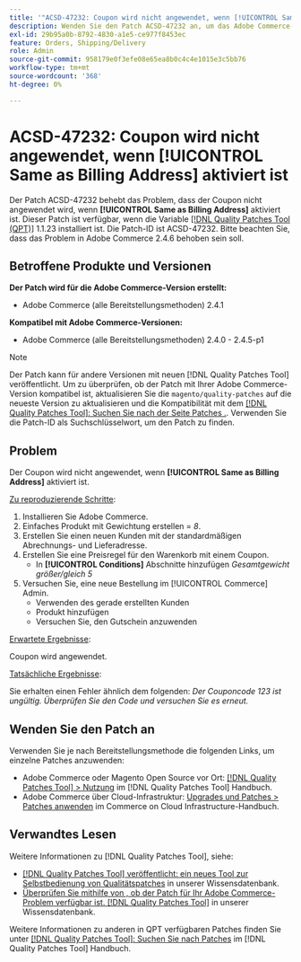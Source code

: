```yaml
---
title: '"ACSD-47232: Coupon wird nicht angewendet, wenn [!UICONTROL Same as Billing Address] ist markiert'''
description: Wenden Sie den Patch ACSD-47232 an, um das Adobe Commerce-Problem zu beheben, bei dem Coupon bei [!UICONTROL Same as Billing Address] aktiviert ist.
exl-id: 29b95a0b-8792-4830-a1e5-ce977f8453ec
feature: Orders, Shipping/Delivery
role: Admin
source-git-commit: 958179e0f3efe08e65ea8b0c4c4e1015e3c5bb76
workflow-type: tm+mt
source-wordcount: '368'
ht-degree: 0%

---
```


# ACSD-47232: Coupon wird nicht angewendet, wenn [!UICONTROL Same as Billing Address] aktiviert ist

Der Patch ACSD-47232 behebt das Problem, dass der Coupon nicht angewendet wird, wenn **[!UICONTROL Same as Billing Address]** aktiviert ist. Dieser Patch ist verfügbar, wenn die Variable [[!DNL Quality Patches Tool (QPT)]](/help/announcements/adobe-commerce-announcements/magento-quality-patches-released-new-tool-to-self-serve-quality-patches.md) 1.1.23 installiert ist. Die Patch-ID ist ACSD-47232. Bitte beachten Sie, dass das Problem in Adobe Commerce 2.4.6 behoben sein soll.

## Betroffene Produkte und Versionen

**Der Patch wird für die Adobe Commerce-Version erstellt:**

* Adobe Commerce (alle Bereitstellungsmethoden) 2.4.1

**Kompatibel mit Adobe Commerce-Versionen:**

* Adobe Commerce (alle Bereitstellungsmethoden) 2.4.0 - 2.4.5-p1

>[!NOTE]
>
>Der Patch kann für andere Versionen mit neuen [!DNL Quality Patches Tool] veröffentlicht. Um zu überprüfen, ob der Patch mit Ihrer Adobe Commerce-Version kompatibel ist, aktualisieren Sie die `magento/quality-patches` auf die neueste Version zu aktualisieren und die Kompatibilität mit dem [[!DNL Quality Patches Tool]: Suchen Sie nach der Seite Patches .](https://experienceleague.adobe.com/tools/commerce-quality-patches/index.html). Verwenden Sie die Patch-ID als Suchschlüsselwort, um den Patch zu finden.

## Problem

Der Coupon wird nicht angewendet, wenn **[!UICONTROL Same as Billing Address]** aktiviert ist.

<u>Zu reproduzierende Schritte</u>:

1. Installieren Sie Adobe Commerce.
1. Einfaches Produkt mit Gewichtung erstellen = *8*.
1. Erstellen Sie einen neuen Kunden mit der standardmäßigen Abrechnungs- und Lieferadresse.
1. Erstellen Sie eine Preisregel für den Warenkorb mit einem Coupon.
   * In **[!UICONTROL Conditions]** Abschnitte hinzufügen *Gesamtgewicht größer/gleich 5*
1. Versuchen Sie, eine neue Bestellung im [!UICONTROL Commerce] Admin.
   * Verwenden des gerade erstellten Kunden
   * Produkt hinzufügen
   * Versuchen Sie, den Gutschein anzuwenden

<u>Erwartete Ergebnisse</u>:

Coupon wird angewendet.

<u>Tatsächliche Ergebnisse</u>:

Sie erhalten einen Fehler ähnlich dem folgenden: *Der Couponcode 123 ist ungültig. Überprüfen Sie den Code und versuchen Sie es erneut.*

## Wenden Sie den Patch an

Verwenden Sie je nach Bereitstellungsmethode die folgenden Links, um einzelne Patches anzuwenden:

* Adobe Commerce oder Magento Open Source vor Ort: [[!DNL Quality Patches Tool] > Nutzung](https://experienceleague.adobe.com/docs/commerce-operations/tools/quality-patches-tool/usage.html) im [!DNL Quality Patches Tool] Handbuch.
* Adobe Commerce über Cloud-Infrastruktur: [Upgrades und Patches > Patches anwenden](https://experienceleague.adobe.com/docs/commerce-cloud-service/user-guide/develop/upgrade/apply-patches.html) im Commerce on Cloud Infrastructure-Handbuch.

## Verwandtes Lesen

Weitere Informationen zu [!DNL Quality Patches Tool], siehe:

* [[!DNL Quality Patches Tool] veröffentlicht: ein neues Tool zur Selbstbedienung von Qualitätspatches](/help/announcements/adobe-commerce-announcements/magento-quality-patches-released-new-tool-to-self-serve-quality-patches.md) in unserer Wissensdatenbank.
* [Überprüfen Sie mithilfe von , ob der Patch für Ihr Adobe Commerce-Problem verfügbar ist. [!DNL Quality Patches Tool]](/help/support-tools/patches-available-in-qpt-tool/check-patch-for-magento-issue-with-magento-quality-patches.md) in unserer Wissensdatenbank.

Weitere Informationen zu anderen in QPT verfügbaren Patches finden Sie unter [[!DNL Quality Patches Tool]: Suchen Sie nach Patches](https://experienceleague.adobe.com/tools/commerce-quality-patches/index.html) im [!DNL Quality Patches Tool] Handbuch.
